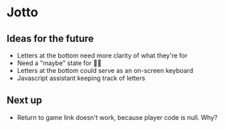 # Jotto

## Ideas for the future

- Letters at the bottom need more clarity of what they're for
- Need a "maybe" state for ☝🏻
- Letters at the bottom could serve as an on-screen keyboard
- Javascript assistant keeping track of letters

## Next up

- Return to game link doesn't work, because player code is null. Why?
